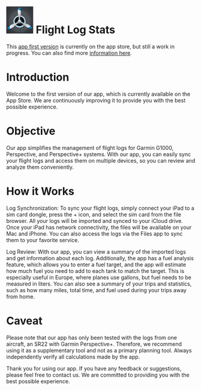 # ![icon](https://raw.githubusercontent.com/roznet/flightlogstats/main/flightlogstats/Assets.xcassets/AppIcon.appiconset/icon-72.png) Flight Log Stats

This [app first version](https://apps.apple.com/us/app/flightlogstats/id1643324618) is currently on the app store, but still a work in progress.
You can also find more [information here](https://ro-z.net/blog/flightlogstats/).

# Introduction

Welcome to the first version of our app, which is currently available on the App Store. We are continuously improving it to provide you with the best possible experience.

# Objective

Our app simplifies the management of flight logs for Garmin G1000, Perspective, and Perspective+ systems. With our app, you can easily sync your flight logs and access them on multiple devices, so you can review and analyze them conveniently.

# How it Works

Log Synchronization: To sync your flight logs, simply connect your iPad to a sim card dongle, press the + icon, and select the sim card from the file browser. All your logs will be imported and synced to your iCloud drive. Once your iPad has network connectivity, the files will be available on your Mac and iPhone. You can also access the logs via the Files app to sync them to your favorite service.

Log Review: With our app, you can view a summary of the imported logs and get information about each log. Additionally, the app has a fuel analysis feature, which allows you to enter a fuel target, and the app will estimate how much fuel you need to add to each tank to match the target. This is especially useful in Europe, where planes use gallons, but fuel needs to be measured in liters. You can also see a summary of your trips and statistics, such as how many miles, total time, and fuel used during your trips away from home.

# Caveat

Please note that our app has only been tested with the logs from one aircraft, an SR22 with Garmin Perspective+. Therefore, we recommend using it as a supplementary tool and not as a primary planning tool. Always independently verify all calculations made by the app.

Thank you for using our app. If you have any feedback or suggestions, please feel free to contact us. We are committed to providing you with the best possible experience.

